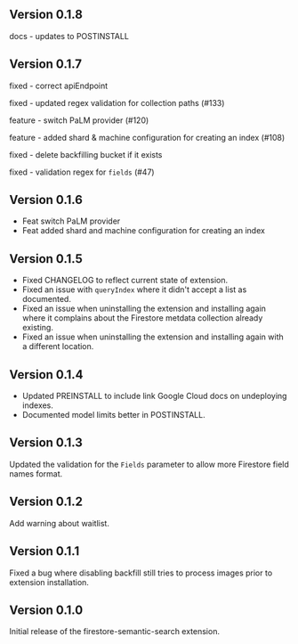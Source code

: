 ## Version 0.1.8

docs - updates to POSTINSTALL

## Version 0.1.7

fixed - correct apiEndpoint

fixed - updated regex validation for collection paths (#133)

feature - switch PaLM provider (#120)

feature - added shard & machine configuration for creating an index (#108)

fixed - delete backfilling bucket if it exists

fixed - validation regex for `fields` (#47)

## Version 0.1.6

- Feat switch PaLM provider
- Feat added shard and machine configuration for creating an index

## Version 0.1.5

- Fixed CHANGELOG to reflect current state of extension.
- Fixed an issue with `queryIndex` where it didn't accept a list as documented.
- Fixed an issue when uninstalling the extension and installing again where it complains about the Firestore metdata collection already existing.
- Fixed an issue when uninstalling the extension and installing again with a different location.

## Version 0.1.4

- Updated PREINSTALL to include link Google Cloud docs on undeploying indexes.
- Documented model limits better in POSTINSTALL.

## Version 0.1.3

Updated the validation for the `Fields` parameter to allow more Firestore field names format.

## Version 0.1.2

Add warning about waitlist.

## Version 0.1.1

Fixed a bug where disabling backfill still tries to process images prior to extension installation.

## Version 0.1.0

Initial release of the firestore-semantic-search extension.

